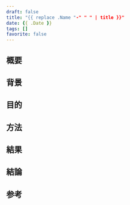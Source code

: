 ```yaml
---
draft: false
title: "{{ replace .Name "-" " " | title }}"
date: {{ .Date }}
tags: []
favorite: false
---
```


## 概要

## 背景

## 目的

## 方法

## 結果

## 結論

## 参考
